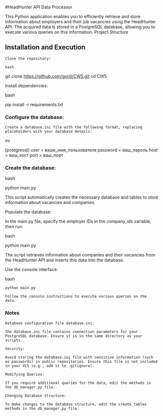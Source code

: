 #HeadHunter API Data Processor

This Python application enables you to efficiently retrieve and store information about employers and their job vacancies using the HeadHunter API. The acquired data is stored in a PostgreSQL database, allowing you to execute various queries on this information.
Project Structure

## Installation and Execution 

    Clone the repository:

    bash

git clone https://github.com/gvriil/CW5.git
cd CW5

Install dependencies:

bash

pip install -r requirements.txt

### Configure the database:

    Create a database.ini file with the following format, replacing placeholders with your database details:

ini

[postgresql]
user = ваше_имя_пользователя
password = ваш_пароль
host = ваш_хост
port = ваш_порт

### Create the database:

bash

python main.py

This script automatically creates the necessary database and tables to store information about vacancies and companies.

Populate the database:

In the main.py file, specify the employer IDs in the company_ids variable, then run:

bash

python main.py

The script retrieves information about companies and their vacancies from the HeadHunter API and inserts this data into the database.

Use the console interface:

bash

    python main.py

    Follow the console instructions to execute various queries on the data.

### Notes

    Database configuration file database.ini:

    The database.ini file contains connection parameters for your PostgreSQL database. Ensure it is in the same directory as your scripts.

    Security:

    Avoid storing the database.ini file with sensitive information (such as passwords) in public repositories. Ensure this file is not included in your VCS (e.g., add it to .gitignore).

    Modifying Queries:

    If you require additional queries for the data, edit the methods in the db_manager.py file.

    Changing Database Structure:

    To make changes to the database structure, edit the create_tables methods in the db_manager.py file.

